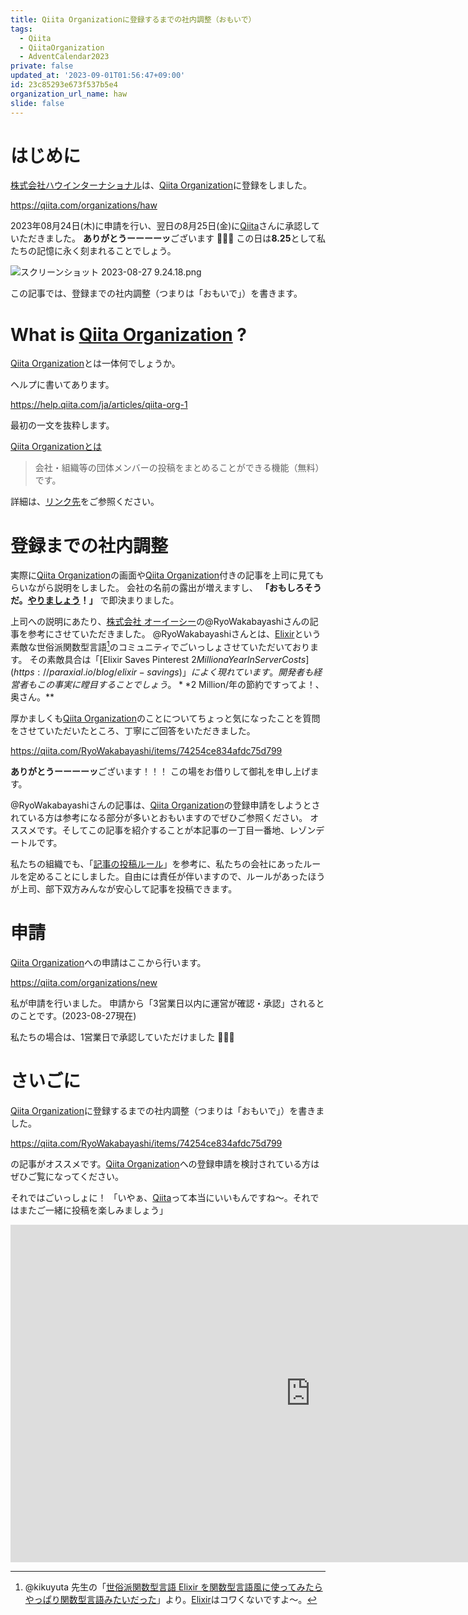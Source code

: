```yaml
---
title: Qiita Organizationに登録するまでの社内調整（おもいで）
tags:
  - Qiita
  - QiitaOrganization
  - AdventCalendar2023
private: false
updated_at: '2023-09-01T01:56:47+09:00'
id: 23c85293e673f537b5e4
organization_url_name: haw
slide: false
---
```

# はじめに

[株式会社ハウインターナショナル](https://www.haw.co.jp/)は、[Qiita Organization](https://qiita.com/organizations)に登録をしました。

https://qiita.com/organizations/haw

2023年08月24日(木)に申請を行い、翌日の8月25日(金)に[Qiita](https://corp.qiita.com/)さんに承認していただきました。
**ありがとうーーーーッ**ございます :tada::tada::tada: 
この日は**8.25**として私たちの記憶に永く刻まれることでしょう。

![スクリーンショット 2023-08-27 9.24.18.png](https://qiita-image-store.s3.ap-northeast-1.amazonaws.com/0/131808/d470d8d9-e663-9042-f7b0-596a0a5138d4.png)


この記事では、登録までの社内調整（つまりは「おもいで」）を書きます。

# What is [Qiita Organization](https://qiita.com/organizations) ?

[Qiita Organization](https://qiita.com/organizations)とは一体何でしょうか。

ヘルプに書いてあります。

https://help.qiita.com/ja/articles/qiita-org-1

最初の一文を抜粋します。

[Qiita Organizationとは](https://help.qiita.com/ja/articles/qiita-org-1)

> 会社・組織等の団体メンバーの投稿をまとめることができる機能（無料）です。

詳細は、[リンク先](https://help.qiita.com/ja/articles/qiita-org-1)をご参照ください。

# 登録までの社内調整

実際に[Qiita Organization](https://qiita.com/organizations)の画面や[Qiita Organization](https://qiita.com/organizations)付きの記事を上司に見てもらいながら説明をしました。
会社の名前の露出が増えますし、 **「おもしろそうだ。[やりましょう](https://group.softbank/do)！」** で即決まりました。

上司への説明にあたり、[株式会社 オーイーシー](https://www.oec.co.jp/)の@RyoWakabayashiさんの記事を参考にさせていただきました。
@RyoWakabayashiさんとは、[Elixir](https://elixir-lang.org/)という素敵な世俗派関数型言語[^1]のコミュニティでごいっしょさせていただいております。
その素敵具合は「[Elixir Saves Pinterest $2 Million a Year In Server Costs](https://paraxial.io/blog/elixir-savings)」によく現れています。開発者も経営者もこの事実に瞠目することでしょう。**$2 Million/年の節約ですってよ！、奥さん。**

厚かましくも[Qiita Organization](https://qiita.com/organizations)のことについてちょっと気になったことを質問をさせていただいたところ、丁寧にご回答をいただきました。

[^1]: @kikuyuta 先生の「[世俗派関数型言語 Elixir を関数型言語風に使ってみたらやっぱり関数型言語みたいだった](https://qiita.com/kikuyuta/items/afa4c264720eb29d9760)」より。[Elixir](https://elixir-lang.org/)はコワくないですよ〜。

https://qiita.com/RyoWakabayashi/items/74254ce834afdc75d799

**ありがとうーーーーッ**ございます！！！
この場をお借りして御礼を申し上げます。

@RyoWakabayashiさんの記事は、[Qiita Organization](https://qiita.com/organizations)の登録申請をしようとされている方は参考になる部分が多いとおもいますのでぜひご参照ください。
オススメです。そしてこの記事を紹介することが本記事の一丁目一番地、レゾンデートルです。

私たちの組織でも、「[記事の投稿ルール](https://qiita.com/RyoWakabayashi/items/74254ce834afdc75d799#%E8%A8%98%E4%BA%8B%E3%81%AE%E6%8A%95%E7%A8%BF%E3%83%AB%E3%83%BC%E3%83%AB)」を参考に、私たちの会社にあったルールを定めることにしました。自由には責任が伴いますので、ルールがあったほうが上司、部下双方みんなが安心して記事を投稿できます。

# 申請

[Qiita Organization](https://qiita.com/organizations)への申請はここから行います。

https://qiita.com/organizations/new

私が申請を行いました。
申請から「3営業日以内に運営が確認・承認」されるとのことです。(2023-08-27現在)

私たちの場合は、1営業日で承認していただけました :rocket::rocket::rocket: 


# さいごに

[Qiita Organization](https://qiita.com/organizations)に登録するまでの社内調整（つまりは「おもいで」）を書きました。

https://qiita.com/RyoWakabayashi/items/74254ce834afdc75d799

の記事がオススメです。[Qiita Organization](https://qiita.com/organizations)への登録申請を検討されている方はぜひご覧になってください。

それではごいっしょに！
「いやぁ、[Qiita](https://qiita.com/)って本当にいいもんですね～。それではまたご一緒に投稿を楽しみましょう」

<iframe width="960" height="540" src="https://www.youtube.com/embed/TsYL6oN8SXs" title="水野晴郎さん　映画って本当にいいもんですね" frameborder="0" allow="accelerometer; autoplay; clipboard-write; encrypted-media; gyroscope; picture-in-picture; web-share" allowfullscreen></iframe>
